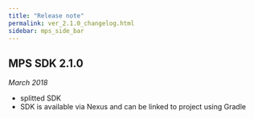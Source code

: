 ```yaml
---
title: "Release note"
permalink: ver_2.1.0_changelog.html
sidebar: mps_side_bar
---
```


## MPS SDK 2.1.0
_March 2018_

* splitted SDK
* SDK is available via Nexus and can be linked to project using Gradle
